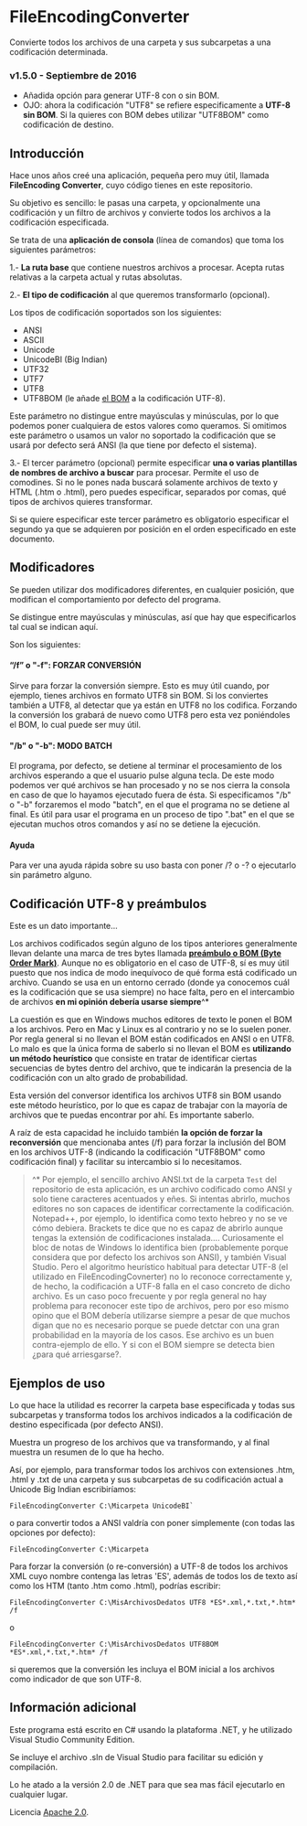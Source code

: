 # FileEncodingConverter
Convierte todos los archivos de una carpeta y sus subcarpetas a una codificación determinada.

### v1.5.0 - Septiembre de 2016

- Añadida opción para generar UTF-8 con o sin BOM.
- OJO: ahora la codificación "UTF8" se refiere especificamente a **UTF-8 sin BOM**. Si la quieres con BOM debes utilizar "UTF8BOM" como codificación de destino.

## Introducción
Hace unos años creé una aplicación, pequeña pero muy útil, llamada **FileEncoding Converter**, cuyo código tienes en este repositorio.

Su objetivo es sencillo: le pasas una carpeta, y opcionalmente una codificación y un filtro de archivos y convierte todos los archivos a la codificación especificada.

Se trata de una **aplicación de consola** (línea de comandos) que toma los siguientes parámetros:

1.- **La ruta base** que contiene nuestros archivos a procesar. Acepta rutas relativas a la carpeta actual y rutas absolutas.

2.- **El tipo de codificación** al que queremos transformarlo (opcional).

Los tipos de codificación soportados son los siguientes:

- ANSI
- ASCII
- Unicode
- UnicodeBI (Big Indian)
- UTF32
- UTF7
- UTF8
- UTF8BOM (le añade [el BOM](https://es.wikipedia.org/wiki/Marca_de_orden_de_bytes) a la codificación UTF-8).

Este parámetro no distingue entre mayúsculas y minúsculas, por lo que podemos poner cualquiera de estos valores como queramos. Si omitimos este parámetro o usamos un valor no soportado la codificación que se usará por defecto será ANSI (la que tiene por defecto el sistema).

3.- El tercer parámetro (opcional) permite especificar **una o varias plantillas de nombres de archivo a buscar** para procesar. Permite el uso de comodines. Si no le pones nada buscará solamente archivos de texto y HTML (.htm o .html), pero puedes especificar, separados por comas, qué tipos de archivos quieres transformar. 

Si se quiere especificar este tercer parámetro es obligatorio especificar el segundo ya que se adquieren por posición en el orden especificado en este documento.


## Modificadores
Se pueden utilizar dos modificadores diferentes, en cualquier posición, que modifican el comportamiento por defecto del programa.

Se distingue entre mayúsculas y minúsculas, así que hay que especificarlos tal cual se indican aquí.

Son los siguientes:

#### “/f” o "-f": FORZAR CONVERSIÓN

Sirve para forzar la conversión siempre. Esto es muy útil cuando, por ejemplo, tienes archivos en formato UTF8 sin BOM. Si los conviertes también a UTF8, al detectar que ya están en UTF8 no los codifica. Forzando la conversión los grabará de nuevo como UTF8 pero esta vez poniéndoles el BOM, lo cual puede ser muy útil.

#### "/b" o "-b": MODO BATCH
El programa, por defecto, se detiene al terminar el procesamiento de los archivos esperando a que el usuario pulse alguna tecla. De este modo podemos ver qué archivos se han procesado y no se nos cierra la consola en caso de que lo hayamos ejecutado fuera de ésta. Si especificamos "/b" o "-b" forzaremos el modo "batch", en el que el programa no se detiene al final. Es útil para usar el programa en un proceso de tipo ".bat" en el que se ejecutan muchos otros comandos y así no se detiene la ejecución.

#### Ayuda
Para ver una ayuda rápida sobre su uso basta con poner /? o -? o ejecutarlo sin parámetro alguno.

## Codificación UTF-8 y preámbulos

Este es un dato importante...

Los archivos codificados según alguno de los tipos anteriores generalmente llevan delante una marca de tres bytes llamada **[preámbulo o BOM (Byte Order Mark)](https://es.wikipedia.org/wiki/Marca_de_orden_de_bytes)**. Aunque no es obligatorio en el caso de UTF-8, sí es muy útil puesto que nos indica de modo inequívoco de qué forma está codificado un archivo. Cuando se usa en un entorno cerrado (donde ya conocemos cuál es la codificación que se usa siempre) no hace falta, pero en el intercambio de archivos **en mi opinión debería usarse siempre**^* 

La cuestión es que en Windows muchos editores de texto le ponen el BOM a los archivos. Pero en Mac y Linux es al contrario y no se lo suelen poner. Por regla general si no llevan el BOM están codificados en ANSI o en UTF8. Lo malo es que la única forma de saberlo si no llevan el BOM es **utilizando un método heurístico** que consiste en tratar de identificar ciertas secuencias de bytes dentro del archivo, que te indicarán la presencia de la codificación con un alto grado de probabilidad.

Esta versión del conversor identifica los archivos UTF8 sin BOM usando este método heurístico, por lo que es capaz de trabajar con la mayoría de archivos que te puedas encontrar por ahí. Es importante saberlo.

A raíz de esta capacidad he incluido también **la opción de forzar la reconversión** que mencionaba antes (/f) para forzar la inclusión del BOM en los archivos UTF-8 (indicando la codificación "UTF8BOM" como codificación final) y facilitar su intercambio si lo necesitamos.

>^* Por ejemplo, el sencillo archivo ANSI.txt de la carpeta `Test` del repositorio de esta aplicación, es un archivo codificado como ANSI y solo tiene caracteres acentuados y eñes. Si intentas abrirlo, muchos editores no son capaces de identificar correctamente la codificación. Notepad++, por ejemplo, lo identifica como texto hebreo y no se ve cómo debiera. Brackets te dice que no es capaz de abrirlo aunque tengas la extensión de codificaciones instalada.... Curiosamente el bloc de notas de Windows lo identifica bien (probablemente porque considera que por defecto los archivos son ANSI), y también Visual Studio. Pero el algoritmo heurístico habitual para detectar UTF-8 (el utilizado en FileEncodingCovnerter) no lo reconoce correctamente y, de hecho, la codificación a UTF-8 falla en el caso concreto de dicho archivo. Es un caso poco frecuente y por regla general no hay problema para reconocer este tipo de archivos, pero por eso mismo opino que el BOM debería utilizarse siempre a pesar de que muchos digan que no es necesario porque se puede detctar con una gran probabilidad en la mayoría de los casos. Ese archivo es un buen contra-ejemplo de ello. Y si con el BOM siempre se detecta bien ¿para qué arriesgarse?.

## Ejemplos de uso

Lo que hace la utilidad es recorrer la carpeta base especificada y todas sus subcarpetas y transforma todos los archivos indicados a la codificación de destino especificada (por defecto ANSI).

Muestra un progreso de los archivos que va transformando, y al final muestra un resumen de lo que ha hecho.

Así, por ejemplo, para transformar todos los archivos con extensiones .htm, .html y .txt de una carpeta y sus subcarpetas de su codificación actual a Unicode Big Indian escribiríamos:

```
FileEncodingConverter C:\Micarpeta UnicodeBI`
```

o para convertir todos a ANSI valdría con poner simplemente (con todas las opciones por defecto):

```
FileEncodingConverter C:\Micarpeta
```

Para forzar la conversión (o re-conversión) a UTF-8 de todos los archivos XML cuyo nombre contenga las letras 'ES', además de todos los de texto así como los HTM (tanto .htm como .html), podrías escribir:

```
FileEncodingConverter C:\MisArchivosDedatos UTF8 *ES*.xml,*.txt,*.htm* /f
```

o

```
FileEncodingConverter C:\MisArchivosDedatos UTF8BOM *ES*.xml,*.txt,*.htm* /f
```
si queremos que la conversión les incluya el BOM inicial a los archivos como indicador de que son UTF-8.

## Información adicional
Este programa está escrito en C# usando la plataforma .NET, y he utilizado Visual Studio Community Edition.

Se incluye el archivo .sln de Visual Studio para facilitar su edición y compilación.

Lo he atado a la versión 2.0 de .NET para que sea mas fácil ejecutarlo en cualquier lugar.

Licencia [Apache 2.0](http://www.apache.org/licenses/LICENSE-2.0).